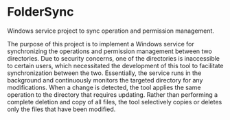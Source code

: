 # FolderSync
Windows service project to sync operation and permission management. 

The purpose of this project is to implement a Windows service for synchronizing the operations and permission management between two directories. Due to security concerns, one of the directories is inaccessible to certain users, which necessitated the development of this tool to facilitate synchronization between the two.
Essentially, the service runs in the background and continuously monitors the targeted directory for any modifications. When a change is detected, the tool applies the same operation to the directory that requires updating. Rather than performing a complete deletion and copy of all files, the tool selectively copies or deletes only the files that have been modified. 
